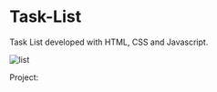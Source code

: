 # Task-List

Task List developed with HTML, CSS and Javascript.

![list](https://user-images.githubusercontent.com/110068135/196528371-621abf55-110f-4875-83a9-25d2306c289f.png)

Project:
